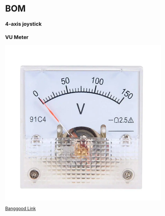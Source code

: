# BOM

### 4-axis joystick

### VU Meter

![VU Meter](https://github.com/microcontrollersig/KerbalConsole/raw/main/BOM/vumeter1.jpg)

[Banggood Link](https://au.banggood.com/DC-Voltmeter-91C4-DC-5V-10V-20V-50V-Analog-Panel-Volt-Voltage-Meter-Voltmeter-Gauge--p-1592849.html?gmcCountry=AU&currency=AUD&createTmp=1&ID=519957&cur_warehouse=CN)
